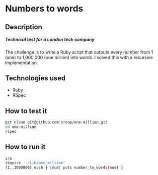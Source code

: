 Numbers to words
============

Description
----
##### Technical test for a London tech company
The challenge is to write a Ruby script that outputs every number from 1 (one) to 1,000,000 (one million) into words. I solved this with a recursive implementation.


Technologies used
----
* Ruby
* RSpec

How to test it
----

```sh
git clone git@github.com:sroop/one-million.git
cd one-million
rspec
```

How to run it
----

```sh
irb
require './lib/one_million'
(1..1000000).each { |num| puts number_to_words(num) }
```
